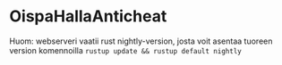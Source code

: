 # OispaHallaAnticheat
Huom: webserveri vaatii rust nightly-version, josta voit asentaa tuoreen version komennoilla ```rustup update && rustup default nightly```
